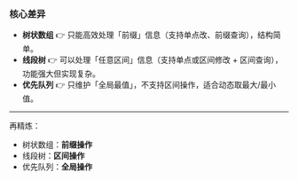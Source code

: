 ### 核心差异
- **树状数组** 👉 只能高效处理「前缀」信息（支持单点改、前缀查询），结构简单。
- **线段树** 👉 可以处理「任意区间」信息（支持单点或区间修改 + 区间查询），功能强大但实现复杂。
- **优先队列** 👉 只维护「全局最值」，不支持区间操作，适合动态取最大/最小值。

---

再精炼：
- 树状数组：**前缀操作**
- 线段树：**区间操作**
- 优先队列：**全局操作**